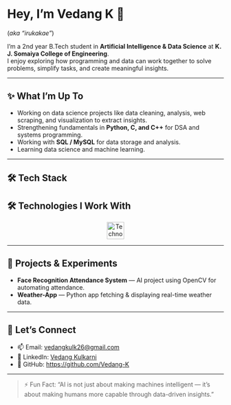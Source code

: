 # Hey, I’m Vedang K 👋  
(*aka “irukakae”*)

I’m a 2nd year B.Tech student in **Artificial Intelligence & Data Science** at **K. J. Somaiya College of Engineering**.  
I enjoy exploring how programming and data can work together to solve problems, simplify tasks, and create meaningful insights.

---

## ✨ What I’m Up To
- Working on data science projects like data cleaning, analysis, web scraping,  and visualization to extract insights.
- Strengthening fundamentals in **Python, C, and C++** for DSA and systems programming.  
- Working with **SQL / MySQL** for data storage and analysis.  
- Learning data science and machine learning.

---

## 🛠️ Tech Stack
## 🛠️ Technologies I Work With

<p float="left" align="center">
  <img src="https://skillicons.dev/icons?i=python,c,cpp,html,css,sql,mysql" alt="Technologies" height="40"/>
</p>


---

## 📂 Projects & Experiments
- **Face Recognition Attendance System** — AI project using OpenCV for automating attendance.  
- **Weather-App** — Python app fetching & displaying real-time weather data.  

---

## 🤝 Let’s Connect
- 📫 Email: vedangkulk26@gmail.com
- 💼 LinkedIn: [Vedang Kulkarni](www.linkedin.com/in/vedang-kulkarni-a09543243)  
- 🔗 GitHub: https://github.com/Vedang-K

---

> ⚡ Fun Fact: “AI is not just about making machines intelligent — it’s about making humans more capable through data-driven insights.”
